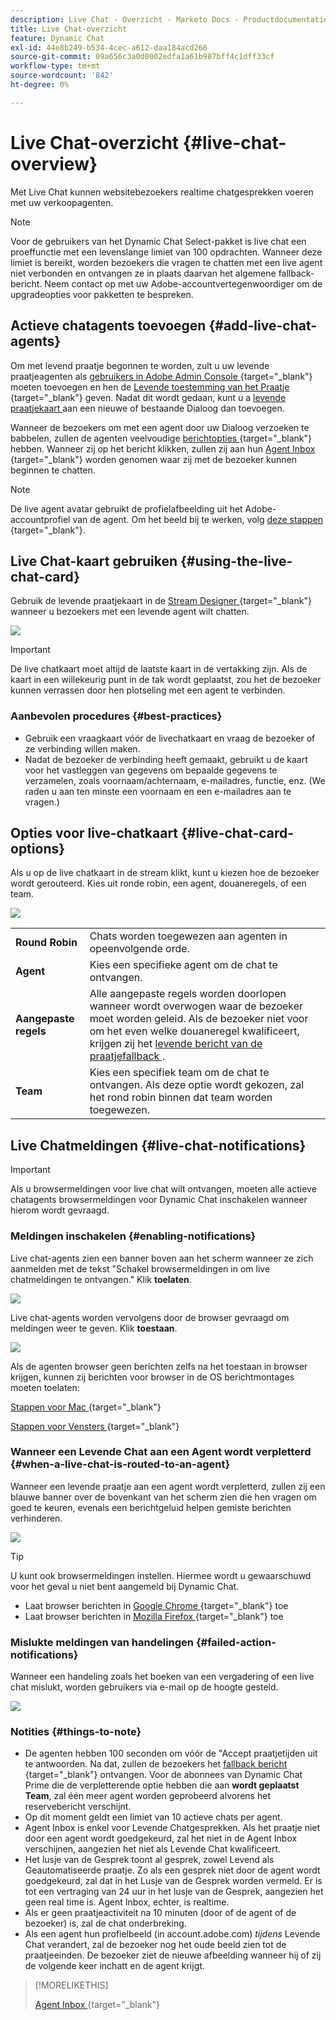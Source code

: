 ```yaml
---
description: Live Chat - Overzicht - Marketo Docs - Productdocumentatie
title: Live Chat-overzicht
feature: Dynamic Chat
exl-id: 44e8b249-b534-4cec-a612-daa184acd266
source-git-commit: 09a656c3a0d0002edfa1a61b987bff4c1dff33cf
workflow-type: tm+mt
source-wordcount: '842'
ht-degree: 0%

---
```


# Live Chat-overzicht {#live-chat-overview}

Met Live Chat kunnen websitebezoekers realtime chatgesprekken voeren met uw verkoopagenten.

>[!NOTE]
>
>Voor de gebruikers van het Dynamic Chat Select-pakket is live chat een proeffunctie met een levenslange limiet van 100 opdrachten. Wanneer deze limiet is bereikt, worden bezoekers die vragen te chatten met een live agent niet verbonden en ontvangen ze in plaats daarvan het algemene fallback-bericht. Neem contact op met uw Adobe-accountvertegenwoordiger om de upgradeopties voor pakketten te bespreken.

## Actieve chatagents toevoegen {#add-live-chat-agents}

Om met levend praatje begonnen te worden, zult u uw levende praatjeagenten als [ gebruikers in Adobe Admin Console ](/help/marketo/product-docs/demand-generation/dynamic-chat/setup-and-configuration/add-or-remove-chat-users.md#add-a-chat-user){target="_blank"} moeten toevoegen en hen de [ Levende toestemming van het Praatje ](/help/marketo/product-docs/demand-generation/dynamic-chat/setup-and-configuration/permissions.md){target="_blank"} geven. Nadat dit wordt gedaan, kunt u a [ levende praatjekaart ](#using-the-live-chat-card) aan een nieuwe of bestaande Dialoog dan toevoegen.

Wanneer de bezoekers om met een agent door uw Dialoog verzoeken te babbelen, zullen de agenten veelvoudige [ berichtopties ](/help/marketo/product-docs/demand-generation/dynamic-chat/live-chat/agent-inbox.md#live-chat-notifications){target="_blank"} hebben. Wanneer zij op het bericht klikken, zullen zij aan hun [ Agent Inbox ](/help/marketo/product-docs/demand-generation/dynamic-chat/live-chat/agent-inbox.md){target="_blank"} worden genomen waar zij met de bezoeker kunnen beginnen te chatten.

>[!NOTE]
>
>De live agent avatar gebruikt de profielafbeelding uit het Adobe-accountprofiel van de agent. Om het beeld bij te werken, volg [ deze stappen ](https://helpx.adobe.com/manage-account/using/edit-adobe-account-personal-profile.html){target="_blank"}.

## Live Chat-kaart gebruiken {#using-the-live-chat-card}

Gebruik de levende praatjekaart in de [ Stream Designer ](/help/marketo/product-docs/demand-generation/dynamic-chat/automated-chat/stream-designer.md){target="_blank"} wanneer u bezoekers met een levende agent wilt chatten.

![](assets/live-chat-overview-1.png)

>[!IMPORTANT]
>
>De live chatkaart moet altijd de laatste kaart in de vertakking zijn. Als de kaart in een willekeurig punt in de tak wordt geplaatst, zou het de bezoeker kunnen verrassen door hen plotseling met een agent te verbinden.

### Aanbevolen procedures {#best-practices}

* Gebruik een vraagkaart vóór de livechatkaart en vraag de bezoeker of ze verbinding willen maken.
* Nadat de bezoeker de verbinding heeft gemaakt, gebruikt u de kaart voor het vastleggen van gegevens om bepaalde gegevens te verzamelen, zoals voornaam/achternaam, e-mailadres, functie, enz. (We raden u aan ten minste een voornaam en een e-mailadres aan te vragen.)

## Opties voor live-chatkaart {#live-chat-card-options}

Als u op de live chatkaart in de stream klikt, kunt u kiezen hoe de bezoeker wordt gerouteerd. Kies uit ronde robin, een agent, douaneregels, of een team.

![](assets/live-chat-overview-2.png)

<table>
 <tbody>
  <tr>
   <td><b>Round Robin</b></td>
   <td>Chats worden toegewezen aan agenten in opeenvolgende orde.</td>
  </tr>
  <tr>
   <td><b>Agent</b></td>
   <td>Kies een specifieke agent om de chat te ontvangen.</td>
  </tr>
    <tr>
   <td><b>Aangepaste regels</b></td>
   <td>Alle aangepaste regels worden doorlopen wanneer wordt overwogen waar de bezoeker moet worden geleid. Als de bezoeker niet voor om het even welke douaneregel kwalificeert, krijgen zij het <a href="/help/marketo/product-docs/demand-generation/dynamic-chat/setup-and-configuration/agent-management.md#live-chat-fallback" target="_blank"> levende bericht van de praatjefallback </a>.</td>
  </tr>
  <tr>
   <td><b>Team</b></td>
   <td>Kies een specifiek team om de chat te ontvangen. Als deze optie wordt gekozen, zal het rond robin binnen dat team worden toegewezen.</td>
  </tr>
 </tbody>
</table>

## Live Chatmeldingen {#live-chat-notifications}

>[!IMPORTANT]
>
>Als u browsermeldingen voor live chat wilt ontvangen, moeten alle actieve chatagents browsermeldingen voor Dynamic Chat inschakelen wanneer hierom wordt gevraagd.

### Meldingen inschakelen {#enabling-notifications}

Live chat-agents zien een banner boven aan het scherm wanneer ze zich aanmelden met de tekst &quot;Schakel browsermeldingen in om live chatmeldingen te ontvangen.&quot; Klik **toelaten**.

![](assets/live-chat-overview-4.png)

Live chat-agents worden vervolgens door de browser gevraagd om meldingen weer te geven. Klik **toestaan**.

![](assets/live-chat-overview-5.png)

Als de agenten browser geen berichten zelfs na het toestaan in browser krijgen, kunnen zij berichten voor browser in de OS berichtmontages moeten toelaten:

[ Stappen voor Mac ](https://support.apple.com/guide/mac-help/change-notifications-settings-mh40583/mac){target="_blank"}

[ Stappen voor Vensters ](https://support.microsoft.com/en-us/windows/change-notification-settings-in-windows-8942c744-6198-fe56-4639-34320cf9444e){target="_blank"}

### Wanneer een Levende Chat aan een Agent wordt verpletterd {#when-a-live-chat-is-routed-to-an-agent}

Wanneer een levende praatje aan een agent wordt verpletterd, zullen zij een blauwe banner over de bovenkant van het scherm zien die hen vragen om goed te keuren, evenals een berichtgeluid helpen gemiste berichten verhinderen.

![](assets/live-chat-overview-3.png)

>[!TIP]
>
>U kunt ook browsermeldingen instellen. Hiermee wordt u gewaarschuwd voor het geval u niet bent aangemeld bij Dynamic Chat.
>
>* Laat browser berichten in [ Google Chrome ](https://support.google.com/chrome/answer/3220216?hl=en&co=GENIE.Platform%3DDesktop){target="_blank"} toe
>* Laat browser berichten in [ Mozilla Firefox ](https://support.mozilla.org/en-US/kb/push-notifications-firefox){target="_blank"} toe

### Mislukte meldingen van handelingen {#failed-action-notifications}

Wanneer een handeling zoals het boeken van een vergadering of een live chat mislukt, worden gebruikers via e-mail op de hoogte gesteld.

![](assets/live-chat-overview-6.png)

### Notities {#things-to-note}

* De agenten hebben 100 seconden om vóór de &quot;Accept praatjetijden uit te antwoorden. Na dat, zullen de bezoekers het [ fallback bericht ](/help/marketo/product-docs/demand-generation/dynamic-chat/setup-and-configuration/agent-management.md#live-chat-fallback){target="_blank"} ontvangen. Voor de abonnees van Dynamic Chat Prime die de verpletterende optie hebben die aan **wordt geplaatst Team**, zal één meer agent worden geprobeerd alvorens het reservebericht verschijnt.
* Op dit moment geldt een limiet van 10 actieve chats per agent.
* Agent Inbox is enkel voor Levende Chatgesprekken. Als het praatje niet door een agent wordt goedgekeurd, zal het niet in de Agent Inbox verschijnen, aangezien het niet als Levende Chat kwalificeert.
* Het lusje van de Gesprek toont al gesprek, zowel Levend als Geautomatiseerde praatje. Zo als een gesprek niet door de agent wordt goedgekeurd, zal dat in het Lusje van de Gesprek worden vermeld. Er is tot een vertraging van 24 uur in het lusje van de Gesprek, aangezien het geen real time is. Agent Inbox, echter, is realtime.
* Als er geen praatjeactiviteit na 10 minuten (door of de agent of de bezoeker) is, zal de chat onderbreking.
* Als een agent hun profielbeeld (in account.adobe.com) _tijdens_ Levende Chat verandert, zal de bezoeker nog het oude beeld zien tot de praatjeeinden. De bezoeker ziet de nieuwe afbeelding wanneer hij of zij de volgende keer inchatt en de agent krijgt.

>[!MORELIKETHIS]
>
>[ Agent Inbox ](/help/marketo/product-docs/demand-generation/dynamic-chat/live-chat/agent-inbox.md){target="_blank"}
